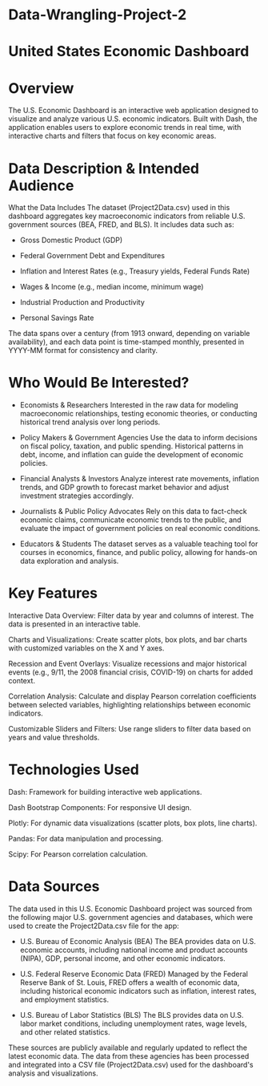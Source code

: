 # Data-Wrangling-Project-2
# United States Economic Dashboard

# Overview
The U.S. Economic Dashboard is an interactive web application designed to visualize and analyze various U.S. economic indicators. Built with Dash, the application enables users to explore economic trends in real time, with interactive charts and filters that focus on key economic areas.

# Data Description & Intended Audience
What the Data Includes
The dataset (Project2Data.csv) used in this dashboard aggregates key macroeconomic indicators from reliable U.S. government sources (BEA, FRED, and BLS). It includes data such as:

- Gross Domestic Product (GDP)

- Federal Government Debt and Expenditures

- Inflation and Interest Rates (e.g., Treasury yields, Federal Funds Rate)

- Wages & Income (e.g., median income, minimum wage)

- Industrial Production and Productivity

- Personal Savings Rate

The data spans over a century (from 1913 onward, depending on variable availability), and each data point is time-stamped monthly, presented in YYYY-MM format for consistency and clarity.

# Who Would Be Interested?
- Economists & Researchers
Interested in the raw data for modeling macroeconomic relationships, testing economic theories, or conducting historical trend analysis over long periods.

- Policy Makers & Government Agencies
Use the data to inform decisions on fiscal policy, taxation, and public spending. Historical patterns in debt, income, and inflation can guide the development of economic policies.

- Financial Analysts & Investors
Analyze interest rate movements, inflation trends, and GDP growth to forecast market behavior and adjust investment strategies accordingly.

- Journalists & Public Policy Advocates
Rely on this data to fact-check economic claims, communicate economic trends to the public, and evaluate the impact of government policies on real economic conditions.

- Educators & Students
The dataset serves as a valuable teaching tool for courses in economics, finance, and public policy, allowing for hands-on data exploration and analysis.


# Key Features
Interactive Data Overview: Filter data by year and columns of interest. The data is presented in an interactive table.

Charts and Visualizations: Create scatter plots, box plots, and bar charts with customized variables on the X and Y axes.

Recession and Event Overlays: Visualize recessions and major historical events (e.g., 9/11, the 2008 financial crisis, COVID-19) on charts for added context.

Correlation Analysis: Calculate and display Pearson correlation coefficients between selected variables, highlighting relationships between economic indicators.

Customizable Sliders and Filters: Use range sliders to filter data based on years and value thresholds.

# Technologies Used
Dash: Framework for building interactive web applications.

Dash Bootstrap Components: For responsive UI design.

Plotly: For dynamic data visualizations (scatter plots, box plots, line charts).

Pandas: For data manipulation and processing.

Scipy: For Pearson correlation calculation.

# Data Sources
The data used in this U.S. Economic Dashboard project was sourced from the following major U.S. government agencies and databases, which were used to create the Project2Data.csv file for the app:

- U.S. Bureau of Economic Analysis (BEA)
The BEA provides data on U.S. economic accounts, including national income and product accounts (NIPA), GDP, personal income, and other economic indicators.

- U.S. Federal Reserve Economic Data (FRED)
Managed by the Federal Reserve Bank of St. Louis, FRED offers a wealth of economic data, including historical economic indicators such as inflation, interest rates, and employment statistics.

- U.S. Bureau of Labor Statistics (BLS)
The BLS provides data on U.S. labor market conditions, including unemployment rates, wage levels, and other related statistics.

These sources are publicly available and regularly updated to reflect the latest economic data. The data from these agencies has been processed and integrated into a CSV file (Project2Data.csv) used for the dashboard's analysis and visualizations.
